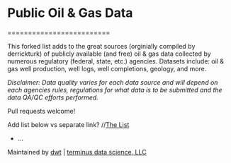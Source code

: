 # Public Oil & Gas Data
=========================

This forked list adds to the great sources (orginially compiled by derrickturk) of publicly available (and free) oil & gas data collected by numerous regulatory (federal, state, etc.) agencies. Datasets include: oil & gas well production, well logs, well completions, geology, and more.

*Disclaimer: Data quality varies for each data source and will depend on each agencies rules, regulations for what data is to be submitted and the data QA/QC efforts performed.* 

Pull requests welcome!

Add list below vs separate link?
//[The List](https://github.com/derrickturk/public-oil-gas-data/blob/master/public-oil-gas-data.md)
* ...

Maintained by [dwt](https://github.com/derrickturk) | [terminus data science, LLC](http://www.terminusdatascience.com)

